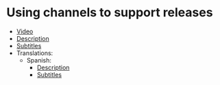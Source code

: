 # Using channels to support releases

 * [Video](https://www.youtube.com/watch?v=-3b9qkl9Z_k)
 * [Description](description.txt)
 * [Subtitles](subtitles.srt)
 * Translations:
   * Spanish:
     * [Description](description-es.txt)
     * [Subtitles](subtitles-es.srt)
